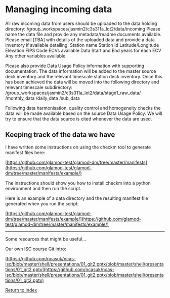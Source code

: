 # Managing incoming data

All raw incoming data from users should be uploaded to the data holding directory:
/group_workspaces/jasmin2/c3s311a_lot2/data/incoming
Please name the data file and provide any metadata/readme documents available.
Please email [TBA] with details of the uploaded data and provide a data inventory if available detailing:
Station name
Station Id
Latitude/Longitude
Elevation
FIPS Code
ECVs available
Data Start and End years for each ECV
Any other variables available

Please also provide Data Usage Policy information with supporting documentation.
The data information will be added to the master source deck inventory and the relevant timescale station deck inventory. Once this has been achieved the data will be moved into the following directory and relevant timescale subdirectory:
/group_workspaces/jasmin2/c3s311a_lot2/data/stage1_raw_data/
/monthly_data
/daily_data
/sub_data

Following data harmonisation, quality control and homogeneity checks the data will be made available based on the source Data Usage Policy. We will try to ensure that the data source is cited whenever the data are used.

## Keeping track of the data we have

I have written some instructions on using the checkm tool to generate manifest files here:

[https://github.com/glamod-test/glamod-dm/tree/master/manifests](https://github.com/glamod-test/glamod-dm/tree/master/manifests/example/)

The instructions should show you how to install checkm into a python environment and then run the script.

Here is an example of a data directory and the resulting manifest file generated when you run the script:

[https://github.com/glamod-test/glamod-dm/tree/master/manifests/example/](https://github.com/glamod-test/glamod-dm/tree/master/manifests/example/)

---

Some resources that might be useful...

Our own ISC course Git intro:

[https://github.com/ncasuk/ncas-isc/blob/master/shell/presentations/01_git2.pptx/blob/master/shell/presentations/01_git2.pptx](https://github.com/ncasuk/ncas-isc/blob/master/shell/presentations/01_git2.pptx/blob/master/shell/presentations/01_git2.pptx)

[Return to index](README.md)
